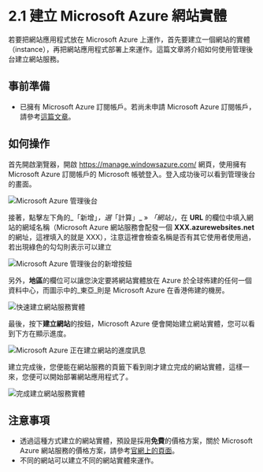 # 2.1 建立 Microsoft Azure 網站實體

若要把網站應用程式放在 Microsoft Azure 上運作，首先要建立一個網站的實體（instance），再把網站應用程式部署上來運作。這篇文章將介紹如何使用管理後台建立網站服務。

## 事前準備

* 已擁有 Microsoft Azure 訂閱帳戶。若尚未申請 Microsoft Azure 訂閱帳戶，請參考[這篇文章](../chapter01/01_signup.md)。

## 如何操作

首先開啟瀏覽器，開啟 https://manage.windowsazure.com/ 網頁，使用擁有 Microsoft Azure 訂閱帳戶的 Microsoft 帳號登入。登入成功後可以看到管理後台的畫面。

![Microsoft Azure 管理後台](http://i.imgur.com/IWF6Ddz.png)

接著，點擊左下角的_「新增」_，選_「計算」_ » _「網站」_，在 **URL** 的欄位中填入網站的網域名稱（Microsoft Azure 網站服務會配發一個 **XXX.azurewebsites.net** 的網址，這裡填入的就是 XXX），注意這裡會檢查名稱是否有其它使用者使用過，若出現綠色的勾勾則表示可以建立

![Microsoft Azure 管理後台的新增按鈕](http://i.imgur.com/YBMp7WX.png)

另外，**地區**的欄位可以讓您決定要將網站實體放在 Azure 於全球佈建的任何一個資料中心，而圖示中的_東亞_則是 Microsoft Azure 在香港佈建的機房。

![快速建立網站服務實體](http://i.imgur.com/RO6RF21.png)

最後，按下**建立網站**的按鈕，Microsoft Azure 便會開始建立網站實體，您可以看到下方在顯示進度。

![Microsoft Azure 正在建立網站的進度訊息](http://i.imgur.com/aYJcpL7.png)

建立完成後，您便能在網站服務的頁籤下看到剛才建立完成的網站實體，這樣一來，您便可以開始部署網站應用程式了。

![完成建立網站服務實體](http://i.imgur.com/uyNCzKc.png)


## 注意事項

* 透過這種方式建立的網站實體，預設是採用**免費**的價格方案，關於 Microsoft Azure 網站服務的價格方案，請參考[官網上的頁面](http://azure.microsoft.com/zh-tw/pricing/details/websites/ "Microsoft Azure 網站服務定價機制")。
* 不同的網站可以建立不同的網站實體來運作。
